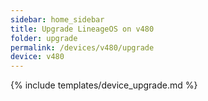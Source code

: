 ```yaml
---
sidebar: home_sidebar
title: Upgrade LineageOS on v480
folder: upgrade
permalink: /devices/v480/upgrade
device: v480
---
```

{% include templates/device_upgrade.md %}
